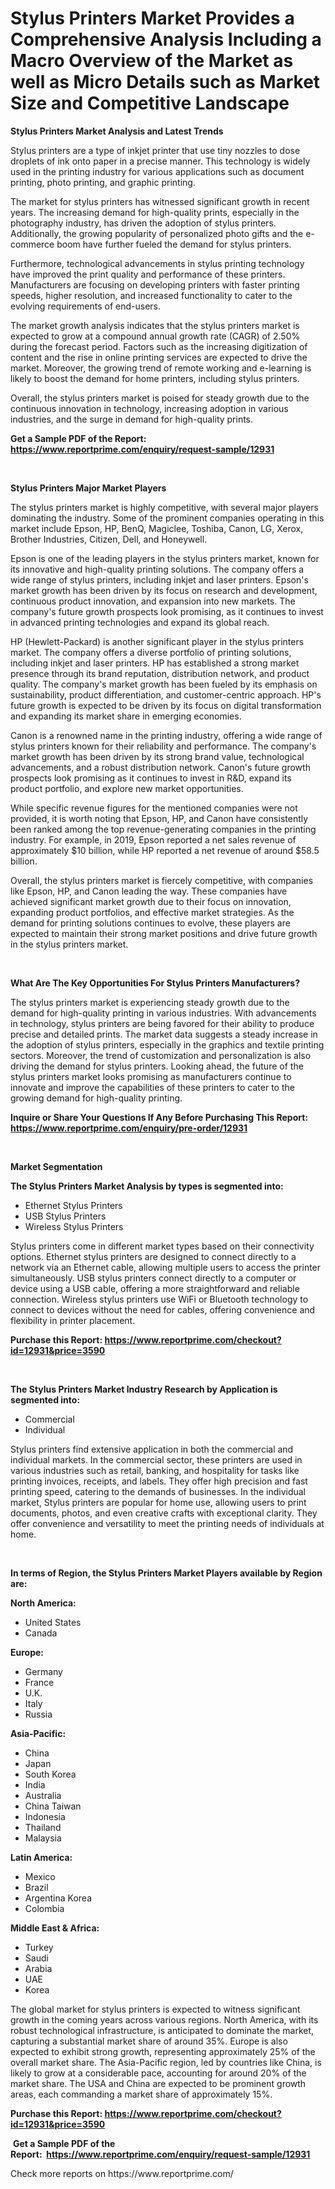 <p><h1>Stylus Printers Market Provides a Comprehensive Analysis Including a Macro Overview of the Market as well as Micro Details such as Market Size and Competitive Landscape</h1></p><p><strong>Stylus Printers Market Analysis and Latest Trends</strong></p>
<p><p>Stylus printers are a type of inkjet printer that use tiny nozzles to dose droplets of ink onto paper in a precise manner. This technology is widely used in the printing industry for various applications such as document printing, photo printing, and graphic printing. </p><p>The market for stylus printers has witnessed significant growth in recent years. The increasing demand for high-quality prints, especially in the photography industry, has driven the adoption of stylus printers. Additionally, the growing popularity of personalized photo gifts and the e-commerce boom have further fueled the demand for stylus printers.</p><p>Furthermore, technological advancements in stylus printing technology have improved the print quality and performance of these printers. Manufacturers are focusing on developing printers with faster printing speeds, higher resolution, and increased functionality to cater to the evolving requirements of end-users.</p><p>The market growth analysis indicates that the stylus printers market is expected to grow at a compound annual growth rate (CAGR) of 2.50% during the forecast period. Factors such as the increasing digitization of content and the rise in online printing services are expected to drive the market. Moreover, the growing trend of remote working and e-learning is likely to boost the demand for home printers, including stylus printers.</p><p>Overall, the stylus printers market is poised for steady growth due to the continuous innovation in technology, increasing adoption in various industries, and the surge in demand for high-quality prints.</p></p>
<p><strong>Get a Sample PDF of the Report:&nbsp; <a href="https://www.reportprime.com/enquiry/request-sample/12931">https://www.reportprime.com/enquiry/request-sample/12931</a></strong></p>
<p>&nbsp;</p>
<p><strong>Stylus Printers Major Market Players</strong></p>
<p><p>The stylus printers market is highly competitive, with several major players dominating the industry. Some of the prominent companies operating in this market include Epson, HP, BenQ, Magiclee, Toshiba, Canon, LG, Xerox, Brother Industries, Citizen, Dell, and Honeywell.</p><p>Epson is one of the leading players in the stylus printers market, known for its innovative and high-quality printing solutions. The company offers a wide range of stylus printers, including inkjet and laser printers. Epson's market growth has been driven by its focus on research and development, continuous product innovation, and expansion into new markets. The company's future growth prospects look promising, as it continues to invest in advanced printing technologies and expand its global reach.</p><p>HP (Hewlett-Packard) is another significant player in the stylus printers market. The company offers a diverse portfolio of printing solutions, including inkjet and laser printers. HP has established a strong market presence through its brand reputation, distribution network, and product quality. The company's market growth has been fueled by its emphasis on sustainability, product differentiation, and customer-centric approach. HP's future growth is expected to be driven by its focus on digital transformation and expanding its market share in emerging economies.</p><p>Canon is a renowned name in the printing industry, offering a wide range of stylus printers known for their reliability and performance. The company's market growth has been driven by its strong brand value, technological advancements, and a robust distribution network. Canon's future growth prospects look promising as it continues to invest in R&D, expand its product portfolio, and explore new market opportunities.</p><p>While specific revenue figures for the mentioned companies were not provided, it is worth noting that Epson, HP, and Canon have consistently been ranked among the top revenue-generating companies in the printing industry. For example, in 2019, Epson reported a net sales revenue of approximately $10 billion, while HP reported a net revenue of around $58.5 billion.</p><p>Overall, the stylus printers market is fiercely competitive, with companies like Epson, HP, and Canon leading the way. These companies have achieved significant market growth due to their focus on innovation, expanding product portfolios, and effective market strategies. As the demand for printing solutions continues to evolve, these players are expected to maintain their strong market positions and drive future growth in the stylus printers market.</p></p>
<p>&nbsp;</p>
<p><strong>What Are The Key Opportunities For Stylus Printers Manufacturers?</strong></p>
<p><p>The stylus printers market is experiencing steady growth due to the demand for high-quality printing in various industries. With advancements in technology, stylus printers are being favored for their ability to produce precise and detailed prints. The market data suggests a steady increase in the adoption of stylus printers, especially in the graphics and textile printing sectors. Moreover, the trend of customization and personalization is also driving the demand for stylus printers. Looking ahead, the future of the stylus printers market looks promising as manufacturers continue to innovate and improve the capabilities of these printers to cater to the growing demand for high-quality printing.</p></p>
<p><strong>Inquire or Share Your Questions If Any Before Purchasing This Report: <a href="https://www.reportprime.com/enquiry/pre-order/12931">https://www.reportprime.com/enquiry/pre-order/12931</a></strong></p>
<p>&nbsp;</p>
<p><strong>Market Segmentation</strong></p>
<p><strong>The Stylus Printers Market Analysis by types is segmented into:</strong></p>
<p><ul><li>Ethernet Stylus Printers</li><li>USB Stylus Printers</li><li>Wireless Stylus Printers</li></ul></p>
<p><p>Stylus printers come in different market types based on their connectivity options. Ethernet stylus printers are designed to connect directly to a network via an Ethernet cable, allowing multiple users to access the printer simultaneously. USB stylus printers connect directly to a computer or device using a USB cable, offering a more straightforward and reliable connection. Wireless stylus printers use WiFi or Bluetooth technology to connect to devices without the need for cables, offering convenience and flexibility in printer placement.</p></p>
<p><strong>Purchase this Report:&nbsp;<a href="https://www.reportprime.com/checkout?id=12931&price=3590">https://www.reportprime.com/checkout?id=12931&price=3590</a></strong></p>
<p>&nbsp;</p>
<p><strong>The Stylus Printers Market Industry Research by Application is segmented into:</strong></p>
<p><ul><li>Commercial</li><li>Individual</li></ul></p>
<p><p>Stylus printers find extensive application in both the commercial and individual markets. In the commercial sector, these printers are used in various industries such as retail, banking, and hospitality for tasks like printing invoices, receipts, and labels. They offer high precision and fast printing speed, catering to the demands of businesses. In the individual market, Stylus printers are popular for home use, allowing users to print documents, photos, and even creative crafts with exceptional clarity. They offer convenience and versatility to meet the printing needs of individuals at home.</p></p>
<p>&nbsp;</p>
<p><strong>In terms of Region, the Stylus Printers Market Players available by Region are:</strong></p>
<p>
    <p> <strong> North America: </strong>
        <ul>
            <li>United States</li>
            <li>Canada</li>
        </ul>
        </p> 
    <p> <strong> Europe: </strong>
        <ul>
            <li>Germany</li>
            <li>France</li>
            <li>U.K.</li>
            <li>Italy</li>
            <li>Russia</li>
        </ul>
        </p> 
    <p> <strong> Asia-Pacific: </strong>
        <ul>
            <li>China</li>
            <li>Japan</li>
            <li>South Korea</li>
            <li>India</li>
            <li>Australia</li>
            <li>China Taiwan</li>
            <li>Indonesia</li>
            <li>Thailand</li>
            <li>Malaysia</li>
        </ul>
        </p> 
    <p> <strong> Latin America: </strong>
        <ul>
            <li>Mexico</li>
            <li>Brazil</li>
            <li>Argentina Korea</li>
            <li>Colombia</li>
        </ul>
        </p> 
    <p> <strong> Middle East & Africa: </strong>
        <ul>
            <li>Turkey</li>
            <li>Saudi</li>
            <li>Arabia</li>
            <li>UAE</li>
            <li>Korea</li>
        </ul>
    </p>
    </p>
<p><p>The global market for stylus printers is expected to witness significant growth in the coming years across various regions. North America, with its robust technological infrastructure, is anticipated to dominate the market, capturing a substantial market share of around 35%. Europe is also expected to exhibit strong growth, representing approximately 25% of the overall market share. The Asia-Pacific region, led by countries like China, is likely to grow at a considerable pace, accounting for around 20% of the market share. The USA and China are expected to be prominent growth areas, each commanding a market share of approximately 15%.</p></p>
<p><strong>Purchase this Report: <a href="https://www.reportprime.com/checkout?id=12931&price=3590">https://www.reportprime.com/checkout?id=12931&price=3590</a></strong></p>
<p>&nbsp;<strong>Get a Sample PDF of the Report:&nbsp;&nbsp;<a href="https://www.reportprime.com/enquiry/request-sample/12931">https://www.reportprime.com/enquiry/request-sample/12931</a></strong></p>
<p><strong></strong></p>
<p>Check more reports on https://www.reportprime.com/</p>